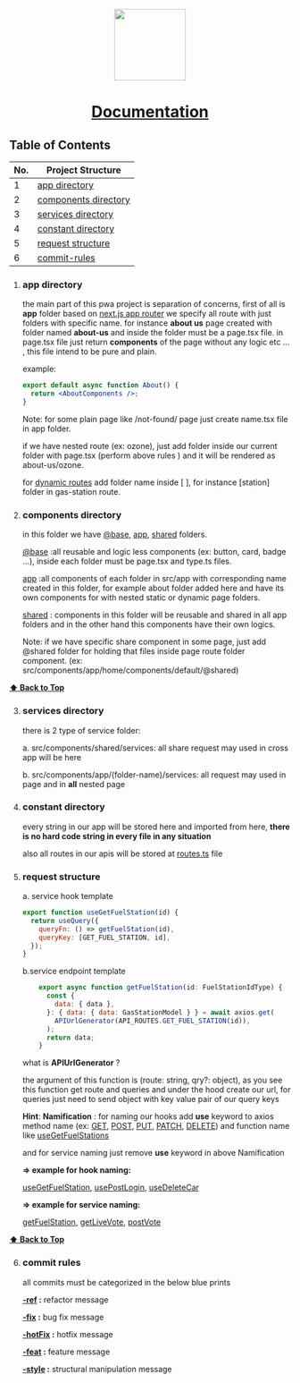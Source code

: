 <p align="center">
  <a href="https://github.com/SolgiDeveloper">
    <picture>
      <source media="(prefers-color-scheme: dark)" srcset="https://toppng.com/uploads/preview/octocat-filled-icon-github-icon-svg-11553443886f4krecogcv.png">
      <img src="https://toppng.com/uploads/preview/octocat-filled-icon-github-icon-svg-11553443886f4krecogcv.png" height="128">
    </picture>
    <h1 align="center">Documentation</h1>
  </a>
</p>

## Table of Contents

| No. | **Project Structure**                         |
| --- | --------------------------------------------- |
| 1   | [app directory](#app-directory)               |
| 2   | [components directory](#components-directory) |
| 3   | [services directory](#services-directory)     |
| 4   | [constant directory](#constant-directory)     |
| 5   | [request structure](#request-structure)       |
| 6   | [commit-rules](#commit-rules)                 |

1.  ### app directory

    the main part of this pwa project is separation of concerns, first of all is **app** folder based on [next.js app router](https://nextjs.org/docs/app) we specify all route with just
    folders with specific name. for instance **about us** page created with folder named **about-us** and inside the folder must be a page.tsx file.
    in page.tsx file just return **components** of the page without any logic etc ... , this file intend to be pure and plain.

    example:

    ```jsx harmony
    export default async function About() {
      return <AboutComponents />;
    }
    ```

    Note: for some plain page like /not-found/ page just create name.tsx file in app folder.

    if we have nested route (ex: ozone), just add folder inside our current folder with page.tsx (perform above rules ) and it will be rendered as about-us/ozone.

    for [dynamic routes](https://nextjs.org/docs/app/building-your-application/routing/dynamic-routes) add folder name inside [ ], for instance [station] folder in gas-station route.

2.  ### components directory

    in this folder we have [@base](), [app](), [shared]() folders.

    [@base]() :all reusable and logic less components (ex: button, card, badge ...), inside each folder must be page.tsx and type.ts files.

    [app]() :all components of each folder in src/app with corresponding name created in this folder, for example about folder added here and have its own components for with nested static or dynamic page folders.

    [shared]() : components in this folder will be reusable and shared in all app folders and in the other hand this components have their own logics.

    Note: if we have specific share component in some page, just add @shared folder for holding that files inside page route folder component.
    (ex: src/components/app/home/components/default/@shared)

**[⬆ Back to Top](#table-of-contents)**

3. ### services directory

   there is 2 type of service folder:

   a. src/components/shared/services: all share request may used in cross app will be here

   b. src/components/app/(folder-name)/services: all request may used in page and in **all** nested page

4. ### constant directory

   every string in our app will be stored here and imported from here, **there is no hard code string in every file in any situation**

   also all routes in our apis will be stored at [routes.ts]() file

5. ### request structure

   a. service hook template

   ```jsx harmony
   export function useGetFuelStation(id) {
     return useQuery({
       queryFn: () => getFuelStation(id),
       queryKey: [GET_FUEL_STATION, id],
     });
   }
   ```

   b.service endpoint template

   ```jsx harmony
       export async function getFuelStation(id: FuelStationIdType) {
         const {
           data: { data },
         }: { data: { data: GasStationModel } } = await axios.get(
           APIUrlGenerator(API_ROUTES.GET_FUEL_STATION(id)),
         );
         return data;
       }
   ```

   what is **APIUrlGenerator** ?

   the argument of this function is (route: string, qry?: object), as you see this function get
   route and queries and under the hood create our url, for queries just need to send object with key value pair of our query keys

   **Hint**: **Namification** : for naming our hooks add **use** keyword to axios method name (ex: [GET](), [POST](), [PUT](), [PATCH](), [DELETE]()) and function name like [useGetFuelStations]()

   and for service naming just remove **use** keyword in above Namification

   **=> example for hook naming:**

   [useGetFuelStation](), [usePostLogin](), [useDeleteCar]()

   **=> example for service naming:**

   [getFuelStation](), [getLiveVote](), [postVote]()

**[⬆ Back to Top](#table-of-contents)**

6. ### commit rules

   all commits must be categorized in the below blue prints

   **[-ref]() :** refactor message

   **[-fix]() :** bug fix message

   **[-hotFix]() :** hotfix message

   **[-feat]() :** feature message

   **[-style]() :** structural manipulation message

